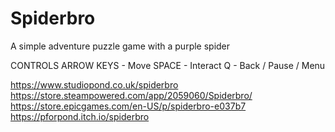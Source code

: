 # Spiderbro
 A simple adventure puzzle game with a purple spider
 
 CONTROLS
 ARROW KEYS - Move
 SPACE - Interact
 Q - Back / Pause / Menu
 
 https://www.studiopond.co.uk/spiderbro
 https://store.steampowered.com/app/2059060/Spiderbro/
 https://store.epicgames.com/en-US/p/spiderbro-e037b7
 https://pforpond.itch.io/spiderbro
